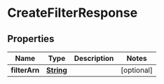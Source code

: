 

# CreateFilterResponse


## Properties

| Name | Type | Description | Notes |
|------------ | ------------- | ------------- | -------------|
|**filterArn** | [**String**](String.md) |  |  [optional] |



